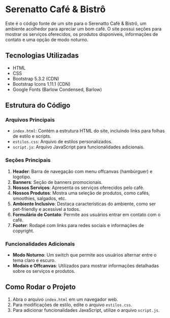 # Serenatto Café & Bistrô

Este é o código fonte de um site para o Serenatto Café & Bistrô, um ambiente acolhedor para apreciar um bom café. O site possui seções para mostrar os serviços oferecidos, os produtos disponíveis, informações de contato e uma opção de modo noturno.

## Tecnologias Utilizadas
- HTML
- CSS
- Bootstrap 5.3.2 (CDN)
- Bootstrap Icons 1.11.1 (CDN)
- Google Fonts (Barlow Condensed, Barlow)

## Estrutura do Código

### Arquivos Principais
- `index.html`: Contém a estrutura HTML do site, incluindo links para folhas de estilo e scripts.
- `estilos.css`: Arquivo de estilos personalizados.
- `script.js`: Arquivo JavaScript para funcionalidades adicionais.

### Seções Principais
1. **Header**: Barra de navegação com menu offcanvas (hambúrguer) e logotipo.
2. **Banners**: Seção de banners promocionais.
3. **Nossos Serviços**: Apresenta os serviços oferecidos pelo café.
4. **Nossos Produtos**: Mostra uma seleção de produtos, como cafés, smoothies, salgados, etc.
5. **Ambiente Inclusivo**: Destaca características do ambiente, como ser pet-friendly e acessível a todos.
6. **Formulário de Contato**: Permite aos usuários entrar em contato com o café.
7. **Footer**: Rodapé com links para redes sociais e informações de copyright.

### Funcionalidades Adicionais
- **Modo Noturno**: Um switch que permite aos usuários alternar entre o tema claro e escuro.
- **Modais e Offcanvas**: Utilizados para mostrar informações detalhadas sobre os serviços e produtos.

## Como Rodar o Projeto
1. Abra o arquivo `index.html` em um navegador web.
2. Para modificações de estilo, edite o arquivo `estilos.css`.
3. Para adicionar funcionalidades JavaScript, utilize o arquivo `script.js`.

